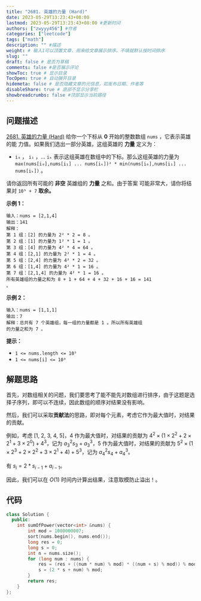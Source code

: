 ```yaml
---
title: "2681. 英雄的力量 (Hard)"
date: 2023-05-29T13:23:43+08:00
lastmod: 2023-05-29T13:23:43+08:00 #更新时间
authors: ["zwyyy456"] #作者
categories: ["leetcode"]
tags: ["math"]
description: "" #描述
weight: # 输入1可以顶置文章，用来给文章展示排序，不填就默认按时间排序
slug: ""
draft: false # 是否为草稿
comments: false #是否展示评论
showToc: true # 显示目录
TocOpen: true # 自动展开目录
hidemeta: false # 是否隐藏文章的元信息，如发布日期、作者等
disableShare: true # 底部不显示分享栏
showbreadcrumbs: false #顶部显示当前路径
---
```

## 问题描述
[2681. 英雄的力量 (Hard)](https://leetcode.cn/problems/power-of-heroes/)
给你一个下标从 **0** 开始的整数数组 `nums` ，它表示英雄的能
力值。如果我们选出一部分英雄，这组英雄的 **力量** 定义为：

- `i₀` ， `i₁` ，... `iₖ` 表示这组英雄在数组中的下标。那么这组英雄的力量为 `max(nums[i₀],nums[i₁] ... nums[iₖ])² * min(nums[i₀],nums[i₁] ... nums[iₖ])` 。

请你返回所有可能的 **非空** 英雄组的 **力量** 之和。由于答案
可能非常大，请你将结果对 `10⁹ + 7` **取余。**

**示例 1：**

```
输入：nums = [2,1,4]
输出：141
解释：
第 1 组：[2] 的力量为 2² * 2 = 8 。
第 2 组：[1] 的力量为 1² * 1 = 1 。
第 3 组：[4] 的力量为 4² * 4 = 64 。
第 4 组：[2,1] 的力量为 2² * 1 = 4 。
第 5 组：[2,4] 的力量为 4² * 2 = 32 。
第 6 组：[1,4] 的力量为 4² * 1 = 16 。
第 7 组：[2,1,4] 的力量为 4² * 1 = 16 。
所有英雄组的力量之和为 8 + 1 + 64 + 4 + 32 + 16 + 16 = 141 
。

```

**示例 2：**

```
输入：nums = [1,1,1]
输出：7
解释：总共有 7 个英雄组，每一组的力量都是 1 。所以所有英雄组
的力量之和为 7 。

```

**提示：**

- `1 <= nums.length <= 10⁵`
- `1 <= nums[i] <= 10⁹`

## 解题思路
首先，对数组相关的问题，我们要思考了能不能先对数组进行排序，由于这题是选择子序列，即可以不连续，因此数组的顺序对结果没有影响。

然后，我们可以采取**贡献法**的思路，即对每个元素，考虑它作为最大值时，对结果的贡献。

例如，考虑 $[1,\ 2,\ 3,\ 4,\ 5]$，$4$ 作为最大值时，对结果的贡献为 $4^2 \times(1 \times 2^2 + 2\times 2^1 + 3 \times 2^0 ) + 4^3$，记为 $a_3^2 s_3 + a_3^3$，$5$ 作为最大值时，对结果的贡献为 $5^2\times (1\times 2^3 + 2\times 2^2+ 3\times2^1 + 4) + 5^3$，记为 $a_4^2 s_4 + a_4^3$。

有 $s_i = 2 * s_{i - 1} + a_{i - 1}$。

因此，我们可以在 $O(1)$ 时间内计算出结果，注意取模防止溢出！。

## 代码
```cpp
class Solution {
  public:
    int sumOfPower(vector<int> &nums) {
        int mod = 1000000007;
        sort(nums.begin(), nums.end());
        long res = 0;
        long s = 0;
        int n = nums.size();
        for (long num : nums) {
            res = (res + ((num * num) % mod) * ((num + s) % mod)) % mod; // 防止溢出
            s = (2 * s + num) % mod;
        }
        return res;
    }
};
```

